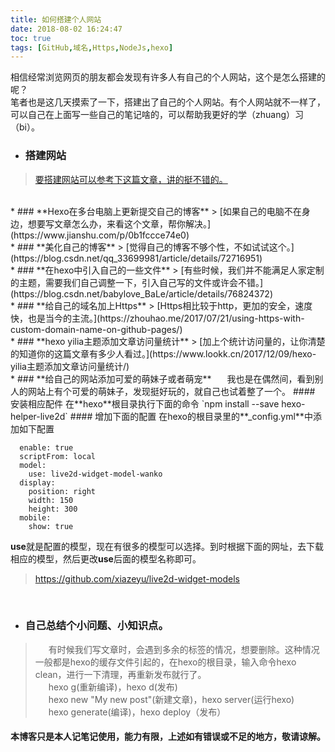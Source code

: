 ```yaml
---
title: 如何搭建个人网站
date: 2018-08-02 16:24:47
toc: true
tags: [GitHub,域名,Https,NodeJs,hexo]
---
```

相信经常浏览网页的朋友都会发现有许多人有自己的个人网站，这个是怎么搭建的呢？  
笔者也是这几天摸索了一下，搭建出了自己的个人网站。有个人网站就不一样了，可以自己在上面写一些自己的笔记啥的，可以帮助我更好的学（zhuang）习（bi）。

<!--more--> 
* ### **搭建网站**
>[要搭建网站可以参考下这篇文章，讲的挺不错的。](https://www.jianshu.com/p/863f3f2d1733)

  <br/>	
* ### **Hexo在多台电脑上更新提交自己的博客**
> [如果自己的电脑不在身边，想要写文章怎么办，来看这个文章，帮你解决。](https://www.jianshu.com/p/0b1fccce74e0)

  <br/>
* ### **美化自己的博客**
> [觉得自己的博客不够个性，不如试试这个。](https://blog.csdn.net/qq_33699981/article/details/72716951)
	
  <br/>
* ### **在hexo中引入自己的一些文件**
> [有些时候，我们并不能满足人家定制的主题，需要我们自己调整一下，引入自己写的文件或许会不错。](https://blog.csdn.net/babylove_BaLe/article/details/76824372)

  <br/>
* ### **给自己的域名加上Https**
> [Https相比较于http，更加的安全，速度快，也是当今的主流。](https://zhouhao.me/2017/07/21/using-https-with-custom-domain-name-on-github-pages/)

  <br/>
* ### **hexo yilia主题添加文章访问量统计**
> [加上个统计访问量的，让你清楚的知道你的这篇文章有多少人看过。](https://www.lookk.cn/2017/12/09/hexo-yilia主题添加文章访问量统计/)

  <br/>
* ### **给自己的网站添加可爱的萌妹子或者萌宠**  
&ensp;&ensp;&ensp;我也是在偶然间，看到别人的网站上有个可爱的萌妹子，发现挺好玩的，就自己也试着整了一个。    
#### 安装相应配件  
在**hexo**根目录执行下面的命令  
`npm install --save hexo-helper-live2d`  
#### 增加下面的配置 
在hexo的根目录里的**_config.yml**中添加如下配置 
 
``` live2d:
  enable: true
  scriptFrom: local
  model:
    use: live2d-widget-model-wanko
  display:
    position: right
    width: 150
    height: 300
  mobile:
    show: true
``` 
**use**就是配置的模型，现在有很多的模型可以选择。到时根据下面的网址，去下载相应的模型，然后更改**use**后面的模型名称即可。  
> https://github.com/xiazeyu/live2d-widget-models  

<br/>
  

* ### **自己总结个小问题、小知识点。**
> &ensp;&ensp;&ensp;有时候我们写文章时，会遇到多余的标签的情况，想要删除。这种情况一般都是hexo的缓存文件引起的，在hexo的根目录，输入命令hexo clean，进行一下清理，再重新发布就行了。  
&ensp;&ensp;&ensp;hexo g(重新编译)，hexo d(发布)  
&ensp;&ensp;&ensp;hexo new "My new post"(新建文章)，hexo server(运行hexo)  
&ensp;&ensp;&ensp;hexo generate(编译)，hexo deploy（发布）
	
#### **本博客只是本人记笔记使用，能力有限，上述如有错误或不足的地方，敬请谅解。**